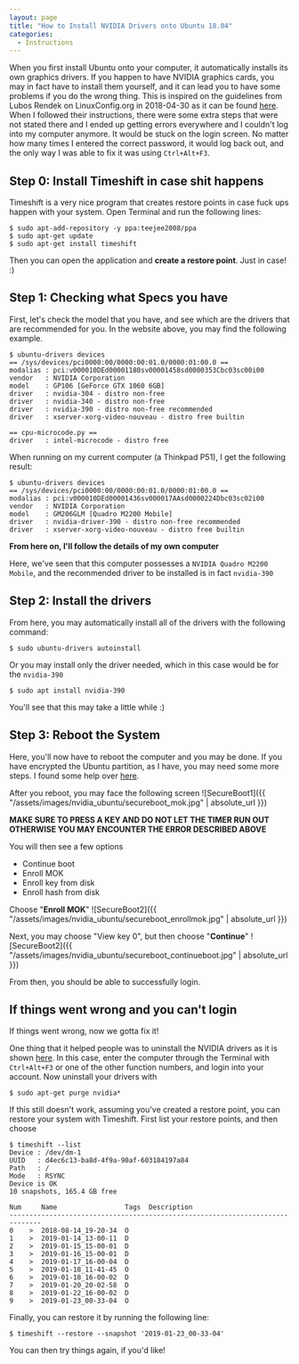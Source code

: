 ```yaml
---
layout: page
title: "How to Install NVIDIA Drivers onto Ubuntu 18.04"
categories:
  - Instructions
---
```



When you first install Ubuntu onto your computer, it automatically installs its own graphics drivers. If you happen to have NVIDIA graphics cards, you may in fact have to install them yourself, and it can lead you to have some problems if you do the wrong thing. This is inspired on the guidelines from Lubos Rendek on LinuxConfig.org in 2018-04-30 as it can be found [here](https://linuxconfig.org/how-to-install-the-nvidia-drivers-on-ubuntu-18-04-bionic-beaver-linux). When I followed their instructions, there were some extra steps that were not stated there and I ended up getting errors everywhere and I couldn't log into my computer anymore. It would be stuck on the login screen. No matter how many times I entered the correct password, it would log back out, and the only way I was able to fix it was using `Ctrl+Alt+F3`.

## Step 0: Install Timeshift in case shit happens

Timeshift is a very nice program that creates restore points in case fuck ups happen with your system. Open Terminal and run the following lines:

```
$ sudo apt-add-repository -y ppa:teejee2008/ppa
$ sudo apt-get update
$ sudo apt-get install timeshift
```

Then you can open the application and **create a restore point**. Just in case! :)

## Step 1: Checking what Specs you have

First, let's check the model that you have, and see which are the drivers that are recommended for you. In the website above, you may find the following example.

```
$ ubuntu-drivers devices
== /sys/devices/pci0000:00/0000:00:01.0/0000:01:00.0 ==
modalias : pci:v000010DEd00001180sv00001458sd0000353Cbc03sc00i00
vendor   : NVIDIA Corporation
model    : GP106 [GeForce GTX 1060 6GB]
driver   : nvidia-304 - distro non-free
driver   : nvidia-340 - distro non-free
driver   : nvidia-390 - distro non-free recommended
driver   : xserver-xorg-video-nouveau - distro free builtin

== cpu-microcode.py ==
driver   : intel-microcode - distro free
```

When running on my current computer (a Thinkpad P51), I get the following result:
```
$ ubuntu-drivers devices
== /sys/devices/pci0000:00/0000:00:01.0/0000:01:00.0 ==
modalias : pci:v000010DEd00001436sv000017AAsd0000224Dbc03sc02i00
vendor   : NVIDIA Corporation
model    : GM206GLM [Quadro M2200 Mobile]
driver   : nvidia-driver-390 - distro non-free recommended
driver   : xserver-xorg-video-nouveau - distro free builtin
```

**From here on, I'll follow the details of my own computer**

Here, we've seen that this computer possesses a `NVIDIA Quadro M2200 Mobile`, and the recommended driver to be installed is in fact `nvidia-390`


## Step 2: Install the drivers
From here, you may automatically install all of the drivers with the following command:
```
$ sudo ubuntu-drivers autoinstall
```

Or you may install only the driver needed, which in this case would be for the `nvidia-390`
```
$ sudo apt install nvidia-390
```

You'll see that this may take a little while :)

## Step 3: Reboot the System

Here, you'll now have to reboot the computer and you may be done. If you have encrypted the Ubuntu partition, as I have, you may need some more steps. I found some help over [here](https://askubuntu.com/questions/1048135/install-nvidia-drivers-ubuntu-18-04-with-secure-boot).

After you reboot, you may face the following screen
![SecureBoot1]({{ "/assets/images/nvidia_ubuntu/secureboot_mok.jpg" | absolute_url }})

**MAKE SURE TO PRESS A KEY AND DO NOT LET THE TIMER RUN OUT OTHERWISE YOU MAY ENCOUNTER THE ERROR DESCRIBED ABOVE**

You will then see a few options
- Continue boot
- Enroll MOK
- Enroll key from disk
- Enroll hash from disk

Choose "**Enroll MOK**"
![SecureBoot2]({{ "/assets/images/nvidia_ubuntu/secureboot_enrollmok.jpg" | absolute_url }})

Next, you may choose "View key 0", but then choose "**Continue**"
![SecureBoot2]({{ "/assets/images/nvidia_ubuntu/secureboot_continueboot.jpg" | absolute_url }})

From then, you should be able to successfully login.

## If things went wrong and you can't login

If things went wrong, now we gotta fix it!

One thing that it helped people was to uninstall the NVIDIA drivers as it is shown [here](https://askubuntu.com/questions/624966/cant-login-after-nvidia-driver-install-v-14-04). In this case, enter the computer through the Terminal with `Ctrl+Alt+F3` or one of the other function numbers, and login into your account. Now uninstall your drivers with

```
$ sudo apt-get purge nvidia*
```

If this still doesn't work, assuming you've created a restore point, you can restore your system with Timeshift. First list your restore points, and then choose

```
$ timeshift --list
Device : /dev/dm-1
UUID   : d4ec6c13-ba8d-4f9a-90af-603184197a84
Path   : /
Mode   : RSYNC
Device is OK
10 snapshots, 165.4 GB free

Num     Name                 Tags  Description
------------------------------------------------------------------------------
0    >  2018-08-14_19-20-34  O
1    >  2019-01-14_13-00-11  D
2    >  2019-01-15_15-00-01  D
3    >  2019-01-16_15-00-01  D
4    >  2019-01-17_16-00-04  D
5    >  2019-01-18_11-41-45  O
6    >  2019-01-18_16-00-02  D
7    >  2019-01-20_20-02-58  D
8    >  2019-01-22_16-00-02  D
9    >  2019-01-23_00-33-04  O
```

Finally, you can restore it by running the following line:
```
$ timeshift --restore --snapshot '2019-01-23_00-33-04'
```

You can then try things again, if you'd like!
